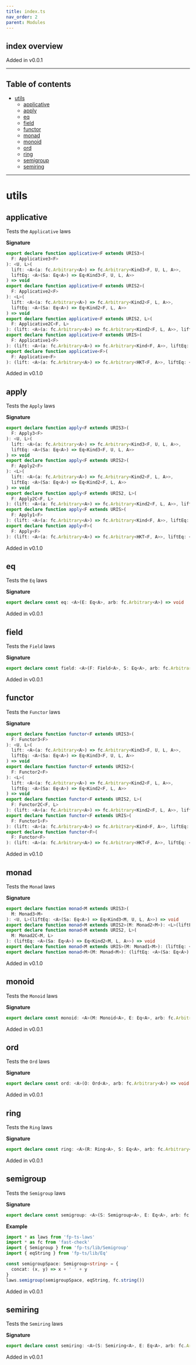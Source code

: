 ```yaml
---
title: index.ts
nav_order: 2
parent: Modules
---
```


## index overview

Added in v0.0.1

---

<h2 class="text-delta">Table of contents</h2>

- [utils](#utils)
  - [applicative](#applicative)
  - [apply](#apply)
  - [eq](#eq)
  - [field](#field)
  - [functor](#functor)
  - [monad](#monad)
  - [monoid](#monoid)
  - [ord](#ord)
  - [ring](#ring)
  - [semigroup](#semigroup)
  - [semiring](#semiring)

---

# utils

## applicative

Tests the `Applicative` laws

**Signature**

```ts
export declare function applicative<F extends URIS3>(
  F: Applicative3<F>
): <U, L>(
  lift: <A>(a: fc.Arbitrary<A>) => fc.Arbitrary<Kind3<F, U, L, A>>,
  liftEq: <A>(Sa: Eq<A>) => Eq<Kind3<F, U, L, A>>
) => void
export declare function applicative<F extends URIS2>(
  F: Applicative2<F>
): <L>(
  lift: <A>(a: fc.Arbitrary<A>) => fc.Arbitrary<Kind2<F, L, A>>,
  liftEq: <A>(Sa: Eq<A>) => Eq<Kind2<F, L, A>>
) => void
export declare function applicative<F extends URIS2, L>(
  F: Applicative2C<F, L>
): (lift: <A>(a: fc.Arbitrary<A>) => fc.Arbitrary<Kind2<F, L, A>>, liftEq: <A>(Sa: Eq<A>) => Eq<Kind2<F, L, A>>) => void
export declare function applicative<F extends URIS>(
  F: Applicative1<F>
): (lift: <A>(a: fc.Arbitrary<A>) => fc.Arbitrary<Kind<F, A>>, liftEq: <A>(Sa: Eq<A>) => Eq<Kind<F, A>>) => void
export declare function applicative<F>(
  F: Applicative<F>
): (lift: <A>(a: fc.Arbitrary<A>) => fc.Arbitrary<HKT<F, A>>, liftEq: <A>(Sa: Eq<A>) => Eq<HKT<F, A>>) => void
```

Added in v0.1.0

## apply

Tests the `Apply` laws

**Signature**

```ts
export declare function apply<F extends URIS3>(
  F: Apply3<F>
): <U, L>(
  lift: <A>(a: fc.Arbitrary<A>) => fc.Arbitrary<Kind3<F, U, L, A>>,
  liftEq: <A>(Sa: Eq<A>) => Eq<Kind3<F, U, L, A>>
) => void
export declare function apply<F extends URIS2>(
  F: Apply2<F>
): <L>(
  lift: <A>(a: fc.Arbitrary<A>) => fc.Arbitrary<Kind2<F, L, A>>,
  liftEq: <A>(Sa: Eq<A>) => Eq<Kind2<F, L, A>>
) => void
export declare function apply<F extends URIS2, L>(
  F: Apply2C<F, L>
): (lift: <A>(a: fc.Arbitrary<A>) => fc.Arbitrary<Kind2<F, L, A>>, liftEq: <A>(Sa: Eq<A>) => Eq<Kind2<F, L, A>>) => void
export declare function apply<F extends URIS>(
  F: Apply1<F>
): (lift: <A>(a: fc.Arbitrary<A>) => fc.Arbitrary<Kind<F, A>>, liftEq: <A>(Sa: Eq<A>) => Eq<Kind<F, A>>) => void
export declare function apply<F>(
  F: Apply<F>
): (lift: <A>(a: fc.Arbitrary<A>) => fc.Arbitrary<HKT<F, A>>, liftEq: <A>(Sa: Eq<A>) => Eq<HKT<F, A>>) => void
```

Added in v0.1.0

## eq

Tests the `Eq` laws

**Signature**

```ts
export declare const eq: <A>(E: Eq<A>, arb: fc.Arbitrary<A>) => void
```

Added in v0.0.1

## field

Tests the `Field` laws

**Signature**

```ts
export declare const field: <A>(F: Field<A>, S: Eq<A>, arb: fc.Arbitrary<A>, seed?: number) => void
```

Added in v0.0.1

## functor

Tests the `Functor` laws

**Signature**

```ts
export declare function functor<F extends URIS3>(
  F: Functor3<F>
): <U, L>(
  lift: <A>(a: fc.Arbitrary<A>) => fc.Arbitrary<Kind3<F, U, L, A>>,
  liftEq: <A>(Sa: Eq<A>) => Eq<Kind3<F, U, L, A>>
) => void
export declare function functor<F extends URIS2>(
  F: Functor2<F>
): <L>(
  lift: <A>(a: fc.Arbitrary<A>) => fc.Arbitrary<Kind2<F, L, A>>,
  liftEq: <A>(Sa: Eq<A>) => Eq<Kind2<F, L, A>>
) => void
export declare function functor<F extends URIS2, L>(
  F: Functor2C<F, L>
): (lift: <A>(a: fc.Arbitrary<A>) => fc.Arbitrary<Kind2<F, L, A>>, liftEq: <A>(Sa: Eq<A>) => Eq<Kind2<F, L, A>>) => void
export declare function functor<F extends URIS>(
  F: Functor1<F>
): (lift: <A>(a: fc.Arbitrary<A>) => fc.Arbitrary<Kind<F, A>>, liftEq: <A>(Sa: Eq<A>) => Eq<Kind<F, A>>) => void
export declare function functor<F>(
  F: Functor<F>
): (lift: <A>(a: fc.Arbitrary<A>) => fc.Arbitrary<HKT<F, A>>, liftEq: <A>(Sa: Eq<A>) => Eq<HKT<F, A>>) => void
```

Added in v0.1.0

## monad

Tests the `Monad` laws

**Signature**

```ts
export declare function monad<M extends URIS3>(
  M: Monad3<M>
): <U, L>(liftEq: <A>(Sa: Eq<A>) => Eq<Kind3<M, U, L, A>>) => void
export declare function monad<M extends URIS2>(M: Monad2<M>): <L>(liftEq: <A>(Sa: Eq<A>) => Eq<Kind2<M, L, A>>) => void
export declare function monad<M extends URIS2, L>(
  M: Monad2C<M, L>
): (liftEq: <A>(Sa: Eq<A>) => Eq<Kind2<M, L, A>>) => void
export declare function monad<M extends URIS>(M: Monad1<M>): (liftEq: <A>(Sa: Eq<A>) => Eq<Kind<M, A>>) => void
export declare function monad<M>(M: Monad<M>): (liftEq: <A>(Sa: Eq<A>) => Eq<HKT<M, A>>) => void
```

Added in v0.1.0

## monoid

Tests the `Monoid` laws

**Signature**

```ts
export declare const monoid: <A>(M: Monoid<A>, E: Eq<A>, arb: fc.Arbitrary<A>) => void
```

Added in v0.0.1

## ord

Tests the `Ord` laws

**Signature**

```ts
export declare const ord: <A>(O: Ord<A>, arb: fc.Arbitrary<A>) => void
```

Added in v0.0.1

## ring

Tests the `Ring` laws

**Signature**

```ts
export declare const ring: <A>(R: Ring<A>, S: Eq<A>, arb: fc.Arbitrary<A>, seed?: number) => void
```

Added in v0.0.1

## semigroup

Tests the `Semigroup` laws

**Signature**

```ts
export declare const semigroup: <A>(S: Semigroup<A>, E: Eq<A>, arb: fc.Arbitrary<A>) => void
```

**Example**

```ts
import * as laws from 'fp-ts-laws'
import * as fc from 'fast-check'
import { Semigroup } from 'fp-ts/lib/Semigroup'
import { eqString } from 'fp-ts/lib/Eq'

const semigroupSpace: Semigroup<string> = {
  concat: (x, y) => x + ' ' + y
}
laws.semigroup(semigroupSpace, eqString, fc.string())
```

Added in v0.0.1

## semiring

Tests the `Semiring` laws

**Signature**

```ts
export declare const semiring: <A>(S: Semiring<A>, E: Eq<A>, arb: fc.Arbitrary<A>, seed?: number) => void
```

Added in v0.0.1

